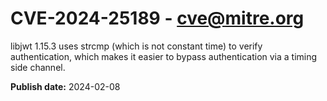 # CVE-2024-25189 - cve@mitre.org

libjwt 1.15.3 uses strcmp (which is not constant time) to verify authentication, which makes it easier to bypass authentication via a timing side channel.

**Publish date:** 2024-02-08
